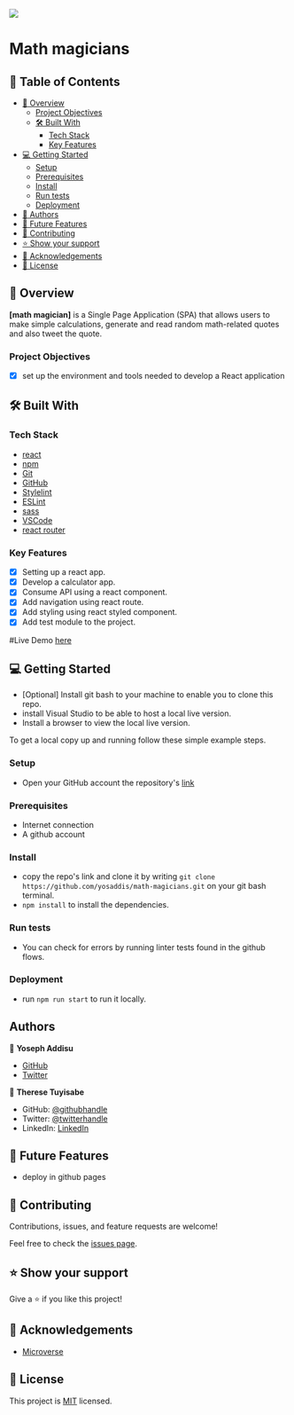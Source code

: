 ![](https://img.shields.io/badge/yosaddis-green)

# Math magicians

## 📗 Table of Contents

- [📖 Overview](#about-project)
  - [Project Objectives](#project-objectives)
  - [🛠 Built With](#built-with)
    - [Tech Stack](#tech-stack)
    - [Key Features](#key-features)
- [💻 Getting Started](#getting-started)
  - [Setup](#setup)
  - [Prerequisites](#prerequisites)
  - [Install](#install)
  - [Run tests](#run-tests)
  - [Deployment](#deployment)
- [👥 Authors](#authors)
- [🔭 Future Features](#future-features)
- [🤝 Contributing](#contributing)
- [⭐️ Show your support](#support)
- [🙏 Acknowledgements](#acknowledgements)
- [📝 License](#license)


## 📖 Overview <a name="about-project"></a>

**[math magician]** is a Single Page Application (SPA) that allows users to make simple calculations, generate and read random math-related quotes and also tweet the quote.

### Project Objectives <a name="project-objectives"></a>

- [x] set up the environment and tools needed to develop a React application

## 🛠 Built With <a name="built-with"></a>

### Tech Stack <a name="tech-stack"></a>

- [react](https://react.dev/)
- [npm](https://www.npmjs.com/)
- [Git](https://git-scm.com/)
- [GitHub](https://github.com)
- [Stylelint](https://stylelint.io/)
- [ESLint](https://eslint.org/)
- [sass](https://sass-lang.com/)
- [VSCode](https://code.visualstudio.com/)
- [react router](https://reactrouter.com/)

### Key Features <a name="key-features"></a>

- [x] Setting up a react app.
- [x] Develop a calculator app.
- [x] Consume API using a react component.
- [x] Add navigation using react route.
- [x] Add styling using react styled component.
- [x] Add test module to the project.

#Live Demo [here](https://math-magician1.onrender.com/)

## 💻 Getting Started <a name="getting-started"></a>

- [Optional] Install git bash to your machine to enable you to clone this repo.
- install Visual Studio to be able to host a local live version.
- Install a browser to view the local live version.

To get a local copy up and running follow these simple example steps.
### Setup <a name="setup"></a>

- Open your GitHub account the repository's [link](https://github.com/yosaddis/math-magicians)

### Prerequisites <a name="prerequisites"></a>

- Internet connection
- A github account

### Install <a name="install"></a>

- copy the repo's link and clone it by writing `git clone https://github.com/yosaddis/math-magicians.git` on your git bash terminal.
- `npm install` to install the dependencies.

### Run tests <a name="run-tests"></a>

- You can check for errors by running linter tests found in the github flows.

### Deployment <a name="deployment"></a>

- run `npm run start` to run it locally.

## Authors <a name="authors"></a>

👤 **Yoseph Addisu**

- [GitHub](https://github.com/yosaddis)
- [Twitter](https://twitter.com/yosaddis)

👤 **Therese Tuyisabe**

- GitHub: [@githubhandle](https://github.com/theresetuyi)
- Twitter: [@twitterhandle](https://twitter.com/THERESETUYISAB2)
- LinkedIn: [LinkedIn](https://www.linkedin.com/in/therese-theddy-tuyisabe-249820203/)

## 🔭 Future Features <a name="future-features"></a>

- deploy in github pages

## 🤝 Contributing <a name="contributing"></a>

Contributions, issues, and feature requests are welcome!

Feel free to check the [issues page](../../issues/).

## ⭐️ Show your support <a name="support"></a>

Give a ⭐️ if you like this project!

## 🙏 Acknowledgements <a name="acknowledgements"></a>

- [Microverse](https://www.microverse.org/)

## 📝 License <a name="license"></a>
This project is [MIT](./LICENSE) licensed.